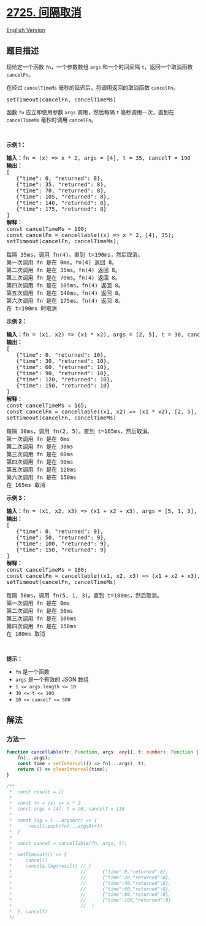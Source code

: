 # [2725. 间隔取消](https://leetcode.cn/problems/interval-cancellation)

[English Version](/solution/2700-2799/2725.Interval%20Cancellation/README_EN.md)

<!-- tags: -->

## 题目描述

<!-- 这里写题目描述 -->

<p>现给定一个函数 <code>fn</code>，一个参数数组 <code>args</code> 和一个时间间隔 <code>t</code>，返回一个取消函数 <code>cancelFn</code>。</p>

<p>在经过 <code>cancelTimeMs</code> 毫秒的延迟后，将调用返回的取消函数 <code>cancelFn</code>。</p>

<pre>
setTimeout(cancelFn, cancelTimeMs)
</pre>

<p>函数 <code>fn</code> 应立即使用参数 <code>args</code> 调用，然后每隔 <code>t</code> 毫秒调用一次，直到在 <code>cancelTimeMs</code> 毫秒时调用 <code>cancelFn</code>。</p>

<p>&nbsp;</p>

<p><strong class="example">示例 1：</strong></p>

<pre>
<b>输入：</b>fn = (x) =&gt; x * 2, args = [4], t = 35, cancelT = 190
<b>输出：</b>
[
   {"time": 0, "returned": 8},
   {"time": 35, "returned": 8},
   {"time": 70, "returned": 8},
   {"time": 105, "returned": 8},
   {"time": 140, "returned": 8},
   {"time": 175, "returned": 8}
]
<strong>解释：</strong> 
const cancelTimeMs = 190;
const cancelFn = cancellable((x) =&gt; x * 2, [4], 35);
setTimeout(cancelFn, cancelTimeMs);

每隔 35ms，调用 fn(4)。直到 t=190ms，然后取消。
第一次调用 fn 是在 0ms。fn(4) 返回 8。
第二次调用 fn 是在 35ms。fn(4) 返回 8。
第三次调用 fn 是在 70ms。fn(4) 返回 8。
第四次调用 fn 是在&nbsp;105ms。fn(4) 返回 8。
第五次调用 fn 是在 140ms。fn(4) 返回 8。
第六次调用 fn 是在 175ms。fn(4) 返回 8。
在 t=190ms 时取消
</pre>

<p><strong class="example">示例 2：</strong></p>

<pre>
<b>输入：</b>fn = (x1, x2) =&gt; (x1 * x2), args = [2, 5], t = 30, cancelT = 165
<strong>输出：</strong> 
[
   {"time": 0, "returned": 10},
   {"time": 30, "returned": 10},
   {"time": 60, "returned": 10},
   {"time": 90, "returned": 10},
   {"time": 120, "returned": 10},
   {"time": 150, "returned": 10}
]
<strong>解释：</strong>
const cancelTimeMs = 165; 
const cancelFn = cancellable((x1, x2) =&gt; (x1 * x2), [2, 5], 30) 
setTimeout(cancelFn, cancelTimeMs)

每隔 30ms，调用 fn(2, 5)。直到 t=165ms，然后取消。
第一次调用 fn 是在 0ms
第二次调用 fn 是在 30ms
第三次调用 fn 是在 60ms
第四次调用 fn 是在&nbsp;90ms
第五次调用 fn 是在 120ms
第六次调用 fn 是在 150ms
在 165ms 取消
</pre>

<p><strong class="example">示例 3：</strong></p>

<pre>
<b>输入：</b>fn = (x1, x2, x3) =&gt; (x1 + x2 + x3), args = [5, 1, 3], t = 50, cancelT = 180
<b>输出：</b>
[
   {"time": 0, "returned": 9},
   {"time": 50, "returned": 9},
   {"time": 100, "returned": 9},
   {"time": 150, "returned": 9}
]
<b>解释：</b>
const cancelTimeMs = 180;
const cancelFn = cancellable((x1, x2, x3) =&gt; (x1 + x2 + x3), [5, 1, 3], 50)
setTimeout(cancelFn, cancelTimeMs)

每隔 50ms，调用 fn(5, 1, 3)。直到 t=180ms，然后取消。
第一次调用 fn 是在 0ms
第二次调用 fn 是在 50ms
第三次调用 fn 是在 100ms
第四次调用 fn 是在&nbsp;150ms
在 180ms 取消
</pre>

<p>&nbsp;</p>

<p><strong>提示：</strong></p>

<ul>
	<li><code>fn</code> 是一个函数</li>
	<li><code>args</code> 是一个有效的 JSON 数组</li>
	<li><code>1 &lt;= args.length &lt;= 10</code></li>
	<li><code><font face="monospace">30 &lt;= t &lt;= 100</font></code></li>
	<li><code><font face="monospace">10 &lt;= cancelT &lt;= 500</font></code></li>
</ul>

## 解法

### 方法一

<!-- tabs:start -->

```ts
function cancellable(fn: Function, args: any[], t: number): Function {
    fn(...args);
    const time = setInterval(() => fn(...args), t);
    return () => clearInterval(time);
}

/**
 *  const result = []
 *
 *  const fn = (x) => x * 2
 *  const args = [4], t = 20, cancelT = 110
 *
 *  const log = (...argsArr) => {
 *      result.push(fn(...argsArr))
 *  }
 *
 *  const cancel = cancellable(fn, args, t);
 *
 *  setTimeout(() => {
 *     cancel()
 *     console.log(result) // [
 *                         //      {"time":0,"returned":8},
 *                         //      {"time":20,"returned":8},
 *                         //      {"time":40,"returned":8},
 *                         //      {"time":60,"returned":8},
 *                         //      {"time":80,"returned":8},
 *                         //      {"time":100,"returned":8}
 *                         //  ]
 *  }, cancelT)
 */
```

<!-- tabs:end -->

<!-- end -->
